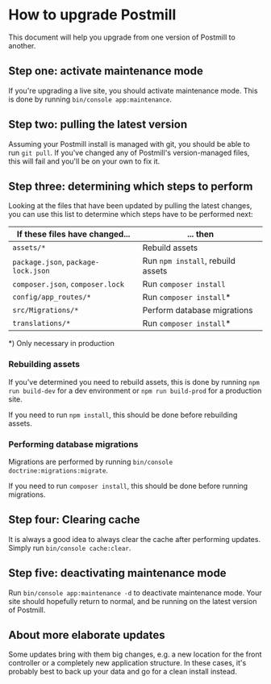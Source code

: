 # How to upgrade Postmill

This document will help you upgrade from one version of Postmill to another.

## Step one: activate maintenance mode

If you're upgrading a live site, you should activate maintenance mode. This is
done by running `bin/console app:maintenance`.

## Step two: pulling the latest version

Assuming your Postmill install is managed with git, you should be able to run
`git pull`. If you've changed any of Postmill's version-managed files, this will
fail and you'll be on your own to fix it.

## Step three: determining which steps to perform

Looking at the files that have been updated by pulling the latest changes, you
can use this list to determine which steps have to be performed next:

| If these files have changed...      | ... then                          |
|-------------------------------------|-----------------------------------|
| `assets/*`                          | Rebuild assets                    |
| `package.json`, `package-lock.json` | Run `npm install`, rebuild assets |
| `composer.json`, `composer.lock`    | Run `composer install`            |
| `config/app_routes/*`               | Run `composer install`*           |
| `src/Migrations/*`                  | Perform database migrations       |
| `translations/*`                    | Run `composer install`*           |

*) Only necessary in production

### Rebuilding assets

If you've determined you need to rebuild assets, this is done by running
`npm run build-dev` for a dev environment or `npm run build-prod` for a
production site.

If you need to run `npm install`, this should be done before rebuilding assets.

### Performing database migrations

Migrations are performed by running `bin/console doctrine:migrations:migrate`.

If you need to run `composer install`, this should be done before running
migrations.

## Step four: Clearing cache

It is always a good idea to always clear the cache after performing updates.
Simply run `bin/console cache:clear`.

## Step five: deactivating maintenance mode

Run `bin/console app:maintenance -d` to deactivate maintenance mode. Your site
should hopefully return to normal, and be running on the latest version of
Postmill.

## About more elaborate updates

Some updates bring with them big changes, e.g. a new location for the front
controller or a completely new application structure. In these cases, it's
probably best to back up your data and go for a clean install instead.
